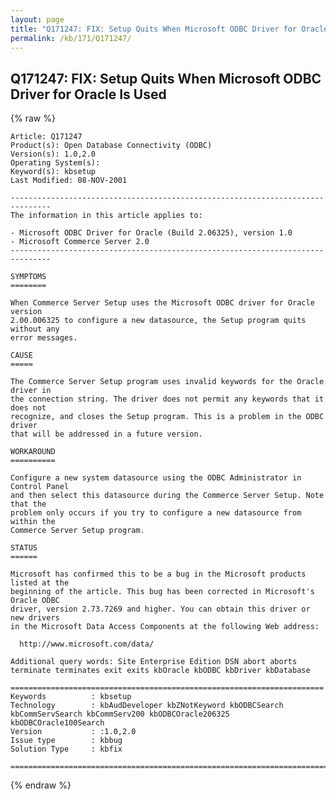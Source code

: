 ```yaml
---
layout: page
title: "Q171247: FIX: Setup Quits When Microsoft ODBC Driver for Oracle Is Used"
permalink: /kb/171/Q171247/
---
```


## Q171247: FIX: Setup Quits When Microsoft ODBC Driver for Oracle Is Used

{% raw %}

	Article: Q171247
	Product(s): Open Database Connectivity (ODBC)
	Version(s): 1.0,2.0
	Operating System(s): 
	Keyword(s): kbsetup
	Last Modified: 08-NOV-2001
	
	-------------------------------------------------------------------------------
	The information in this article applies to:
	
	- Microsoft ODBC Driver for Oracle (Build 2.06325), version 1.0 
	- Microsoft Commerce Server 2.0 
	-------------------------------------------------------------------------------
	
	SYMPTOMS
	========
	
	When Commerce Server Setup uses the Microsoft ODBC driver for Oracle version
	2.00.006325 to configure a new datasource, the Setup program quits without any
	error messages.
	
	CAUSE
	=====
	
	The Commerce Server Setup program uses invalid keywords for the Oracle driver in
	the connection string. The driver does not permit any keywords that it does not
	recognize, and closes the Setup program. This is a problem in the ODBC driver
	that will be addressed in a future version.
	
	WORKAROUND
	==========
	
	Configure a new system datasource using the ODBC Administrator in Control Panel
	and then select this datasource during the Commerce Server Setup. Note that the
	problem only occurs if you try to configure a new datasource from within the
	Commerce Server Setup program.
	
	STATUS
	======
	
	Microsoft has confirmed this to be a bug in the Microsoft products listed at the
	beginning of the article. This bug has been corrected in Microsoft's Oracle ODBC
	driver, version 2.73.7269 and higher. You can obtain this driver or new drivers
	in the Microsoft Data Access Components at the following Web address:
	
	  http://www.microsoft.com/data/
	
	Additional query words: Site Enterprise Edition DSN abort aborts terminate terminates exit exits kbOracle kbODBC kbDriver kbDatabase
	
	======================================================================
	Keywords          : kbsetup 
	Technology        : kbAudDeveloper kbZNotKeyword kbODBCSearch kbCommServSearch kbCommServ200 kbODBCOracle206325 kbODBCOracle100Search
	Version           : :1.0,2.0
	Issue type        : kbbug
	Solution Type     : kbfix
	
	=============================================================================
	

{% endraw %}
